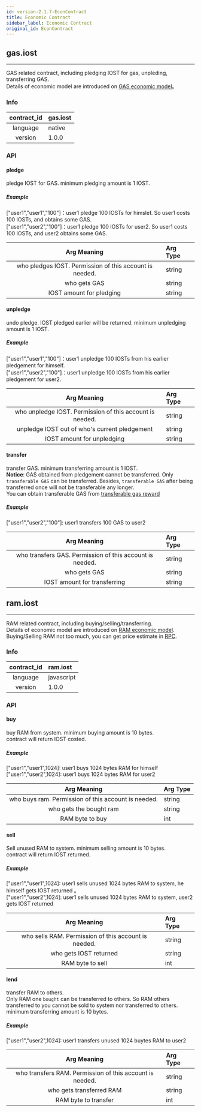 ```yaml
---
id: version-2.1.7-EconContract
title: Economic Contract
sidebar_label: Economic Contract
original_id: EconContract
---
```


## gas.iost
---

GAS related contract, including pledging IOST for gas, unpleding, transferring GAS.      
Details of economic model are introduced on [GAS economic model](2-intro-of-iost/Economic-model.md#gas奖励)。

### Info
| contract_id | gas.iost |
| :----: | :------ |
| language | native |
| version | 1.0.0 |

### API

#### pledge
pledge IOST for GAS. minimum pledging amount is 1 IOST.      
##### Example
\["user1","user1","100"\]：user1 pledge 100 IOSTs for himslef. So user1 costs 100 IOSTs, and obtains some GAS.   
\["user1","user2","100"\]：user1 pledge 100 IOSTs for user2. So user1 costs 100 IOSTs, and user2 obtains some GAS.

| Arg Meaning | Arg Type |
| :----: | :------ |
| who pledges IOST. Permission of this account is needed. | string |
| who gets GAS | string |
| IOST amount for pledging | string |

#### unpledge
undo pledge. IOST pledged earlier will be returned. minimum unpledging amount is 1 IOST.        
##### Example
\["user1","user1","100"\]：user1 unpledge 100 IOSTs from his earlier pledgement for himself.   
\["user1","user2","100"\]：user1 unpledge 100 IOSTs from his earlier pledgement for user2.

| Arg Meaning | Arg Type |
| :----: | :------ |
| who unpledge IOST. Permission of this account is needed. | string |
| unpledge IOST out of who's current pledgement | string |
| IOST amount for unpledging | string | 


#### transfer
transfer GAS. minimum transferring amount is 1 IOST.   
__Notice__: GAS obtained from pledgement cannot be transferred. Only `transferable GAS` can be transferred. Besides, `transferable GAS` after being transferred once will not be transferable any longer.      
You can obtain transferable GAS from [transferable gas reward](2-intro-of-iost/Economic-model.md#流通gas奖励)

##### Example
\["user1","user2","100"\]: user1 transfers 100 GAS to user2
 

| Arg Meaning | Arg Type |
| :----: | :------ |
| who transfers GAS. Permission of this account is needed. | string |
| who gets GAS| string |
| IOST amount for transferring | string |

## ram.iost
---
RAM related contract, including buying/selling/transferring.    
Details of economic model are introduced on [RAM economic model](2-intro-of-iost/Economic-model.md#资源).  
Buying/Selling RAM not too much, you can get price estimate in [RPC](6-reference/API.md#getraminfo). 

### Info
| contract_id | ram.iost |
| :----: | :------ |
| language | javascript |
| version | 1.0.0 |

### API

#### buy
buy RAM from system. minimum buying amount is 10 bytes.        
contract will return IOST costed.  
##### Example
\["user1","user1",1024\]:  user1 buys 1024 bytes RAM for himself   
\["user1","user2",1024\]:  user1 buys 1024 bytes RAM for user2   

| Arg Meaning | Arg Type |
| :----: | :------ |
| who buys ram. Permission of this account is needed. | string |
| who gets the bought ram| string |
| RAM byte to buy | int |

#### sell
Sell unused RAM to system. minimum selling amount is 10 bytes.   
contract will return IOST returned.
##### Example
\["user1","user1",1024\]:  user1 sells unused 1024 bytes RAM to system, he himself gets IOST returned
。  
\["user1","user2",1024\]:  user1 sells unused 1024 bytes RAM to system, user2 gets IOST returned

| Arg Meaning | Arg Type |
| :----: | :------ |
| who sells RAM. Permission of this account is needed. | string |
| who gets IOST returned | string |
| RAM byte to sell | int |

#### lend
transfer RAM to others.      
Only RAM one `bought` can be transferred to others. So RAM others transferred to you cannot be sold to system nor transferred to others.      
minimum transferring amount is 10 bytes.   
##### Example
\["user1","user2",1024\]: user1 transfers unused 1024 buytes RAM to user2

| Arg Meaning | Arg Type |
| :----: | :------ |
| who transfers RAM. Permission of this account is needed. | string |
| who gets transferred RAM| string |
| RAM byte to transfer | int |


